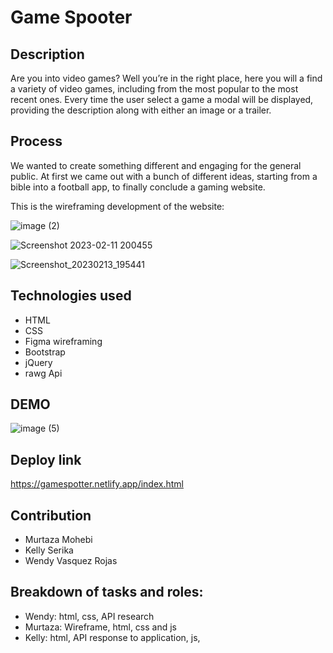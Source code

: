 # Game Spooter 

## Description

Are you into video games? Well you’re in the right  place,  here you will a find a variety of video games, including from the most popular to the most recent ones.
Every time the user  select a game a modal  will be displayed, providing the description along with either an image or a trailer.



## Process

We wanted to create something different and engaging for the general public.
At first we came out with a bunch of different ideas, starting from a bible into a football app, to finally conclude a gaming website.

This is the wireframing development of the website:



![image (2)](https://user-images.githubusercontent.com/118736912/219351170-a0e60ffd-c698-4b03-8108-63b311503550.png)

![Screenshot 2023-02-11 200455](https://user-images.githubusercontent.com/118736912/219351205-b3da7e5d-6158-4489-b25e-25ba69e6ffaf.png)



![Screenshot_20230213_195441](https://user-images.githubusercontent.com/118736912/219352481-d51bc985-9d3b-404f-894d-fd47e4539e8e.png)


## Technologies used

* HTML
* CSS
* Figma wireframing
* Bootstrap
* jQuery
* rawg Api 

## DEMO

![image (5)](https://user-images.githubusercontent.com/118736912/219512569-e9b687a0-8ff4-4495-a8b7-d74ec96867f2.png)

## Deploy link

https://gamespotter.netlify.app/index.html

## Contribution

* Murtaza Mohebi
* Kelly Serika
* Wendy Vasquez Rojas

## Breakdown of tasks and roles:
* Wendy: html, css, API research
* Murtaza: Wireframe, html, css and js
* Kelly: html, API response to application, js, 
